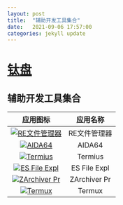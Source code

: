 ```yaml
---
layout: post
title:  "辅助开发工具集合"
date:   2021-09-06 17:57:00
categories: jekyll update
---
```


# [钛盘](http://tmp.link/room/6135de64e2944)

## 辅助开发工具集合
| 应用图标 | 应用名称 |
| :---: | :--: |
| [![RE文件管理器](https://cdn-app-icon.pgyer.com/e/f/1/6/f/ef16f8797087c8708a8640bfd08668ed?x-oss-process=image/resize,m_lfit,h_120,w_120/format,jpg)](https://www.pgyer.com/eznP) | RE文件管理器 |
| [![AIDA64](https://cdn-app-icon.pgyer.com/3/d/0/b/0/3d0b0411f851c224fb2395cf2b954016?x-oss-process=image/resize,m_lfit,h_120,w_120/format,jpg)](https://www.pgyer.com/HWru) | AIDA64 |
| [![Termius](https://cdn-app-icon.pgyer.com/a/f/5/7/4/af574ca4767cf87d97f3e8f3c0112525?x-oss-process=image/resize,m_lfit,h_120,w_120/format,jpg)](https://www.pgyer.com/lsJW) | Termius |
| [![ES File Expl](https://cdn-app-icon.pgyer.com/a/b/8/e/6/ab8e6fccdea47eb76b19353934a65891?x-oss-process=image/resize,m_lfit,h_120,w_120/format,jpg)](http://tmp.link/f/6135e30731af9)| ES File Expl |
| [![ZArchiver Pr](https://cdn-app-icon.pgyer.com/d/c/2/f/b/dc2fb6e5a643ffe6ae7c4582416a9f49?x-oss-process=image/resize,m_lfit,h_120,w_120/format,jpg)](http://tmp.link/f/6135eef61d7c2) | ZArchiver Pr |
| [![Termux](https://assets.pgyer.com/static-20211028/assets/img/default-icon.png)](https://www.pgyer.com/U8qM) | Termux |
